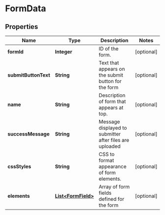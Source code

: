 
# FormData

## Properties
Name | Type | Description | Notes
------------ | ------------- | ------------- | -------------
**formId** | **Integer** | ID of the form. |  [optional]
**submitButtonText** | **String** | Text that appears on the submit button for the form |  [optional]
**name** | **String** | Description of form that appears at top. |  [optional]
**successMessage** | **String** | Message displayed to submitter after files are uploaded |  [optional]
**cssStyles** | **String** | CSS to format appearance of form elements. |  [optional]
**elements** | [**List&lt;FormField&gt;**](FormField.md) | Array of form fields defined for the form |  [optional]



